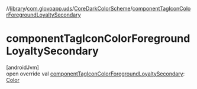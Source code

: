 //[library](../../../index.md)/[com.glovoapp.uds](../index.md)/[CoreDarkColorScheme](index.md)/[componentTagIconColorForegroundLoyaltySecondary](component-tag-icon-color-foreground-loyalty-secondary.md)

# componentTagIconColorForegroundLoyaltySecondary

[androidJvm]\
open override val [componentTagIconColorForegroundLoyaltySecondary](component-tag-icon-color-foreground-loyalty-secondary.md): [Color](https://developer.android.com/reference/kotlin/androidx/compose/ui/graphics/Color.html)
